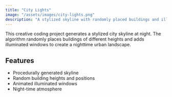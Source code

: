 ```yaml
---
title: "City Lights"
image: "/assets/images/city-lights.png"
description: "A stylized skyline with randomly placed buildings and illuminated windows."
---
```


This creative coding project generates a stylized city skyline at night. The algorithm randomly places buildings of different heights and adds illuminated windows to create a nighttime urban landscape.

## Features

- Procedurally generated skyline
- Random building heights and positions
- Animated illuminated windows
- Night-time atmosphere 